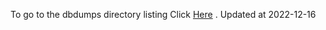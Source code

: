 To go to the dbdumps directory listing Click [Here](https://ipfs.io/ipfs/bafkreic3raqmpcoba4fkt7ysunriuds5xpz7a4w74v6rriwmtvreldeoyi) . Updated at 2022-12-16